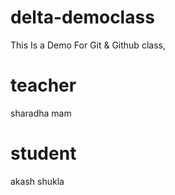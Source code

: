 # delta-democlass
This Is a Demo For Git &amp; Github class,

# teacher

sharadha mam

# student 
akash shukla